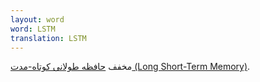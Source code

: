 ```yaml
---
layout: word
word: LSTM
translation: LSTM
---
```


مخفف [حافظه طولانی کوتاه-مدت (Long Short-Term Memory)](</L/long_short-term_memory_(lstm)>).
